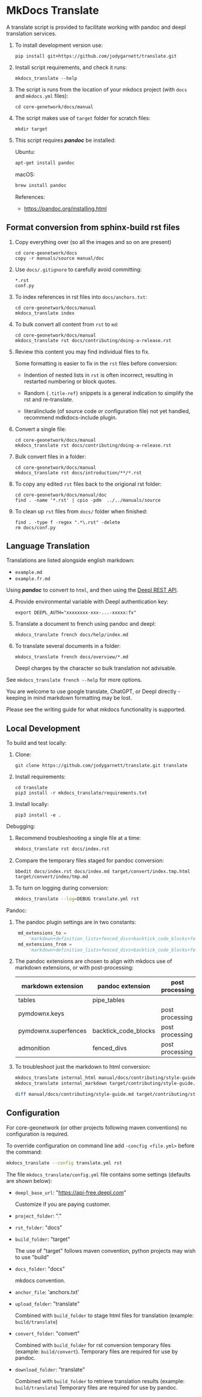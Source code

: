 # MkDocs Translate

A translate script is provided to facilitate working with pandoc and deepl translation services.

1. To install development version use:

   ```
   pip install git+https://github.com/jodygarnett/translate.git
   ```
   
2. Install script requirements, and check it runs:

   ```
   mkdocs_translate --help
   ```

3. The script is runs from the location of your mkdocs project (with `docs` and `mkdocs.yml` files):

   ```
   cd core-genetwork/docs/manual
   ```

3. The script makes use of ``target`` folder for scratch files:

   ```
   mkdir target
   ```

4. This script requires ***pandoc*** be installed:

   Ubuntu:
   ```bash
   apt-get install pandoc
   ```

   macOS:
   ``` bash
   brew install pandoc
   ```

   References:

   * https://pandoc.org/installing.html

## Format conversion from sphinx-build rst files

1. Copy everything over (so all the images and so on are present)
   
   ```
   cd core-geonetwork/docs
   copy -r manuals/source manual/doc
   ```
   
2. Use ``docs/.gitignore`` to carefully avoid committing:
   
   ```
   *.rst
   conf.py
   ```
   
3. To index references in rst files into `docs/anchors.txt`:

   ```
   cd core-geonetwork/docs/manual
   mkdocs_translate index
   ```

4. To bulk convert all content from ``rst`` to ``md``:
   
   ```
   cd core-geonetwork/docs/manual
   mkdocs_translate rst docs/contributing/doing-a-release.rst
   ```
   
5. Review this content you may find individual files to fix.

   Some formatting is easier to fix in the `rst` files before conversion:
   
   * Indention of nested lists in ``rst`` is often incorrect, resulting in restarted numbering or block quotes.
  
   * Random ``{.title-ref}`` snippets is a general indication to simplify the rst and re-translate.

   * literalinclude (of source code or configuration file) not yet handled, recommend mdkdocs-include plugin.

6. Convert a single file:
   
   ```
   cd core-geonetwork/docs/manual
   mkdocs_translate rst docs/contributing/doing-a-release.rst
   ```

7. Bulk convert files in a folder:
   
   ```
   cd core-geonetwork/docs/manual
   mkdocs_translate rst docs/introduction/**/*.rst
   ```

8. To copy any edited `rst` files back to the origional rst folder:

   ```
   cd core-geonetwork/docs/manual/doc
   find . -name '*.rst' | cpio -pdm  ../../manuals/source
   ```

9. To clean up ``rst`` files from `docs/` folder when finished:

   ```
   find . -type f -regex ".*\.rst" -delete
   rm docs/conf.py
   ```

## Language Translation

Translations are listed alongside english markdown:

* `example.md`
* `example.fr.md`

Using ***pandoc*** to convert to `html`, and then using the [Deepl REST API](http://deepl.com).

4. Provide environmental variable with Deepl authentication key:

   ```
   export DEEPL_AUTH="xxxxxxxx-xxx-...-xxxxx:fx"
   ```

5. Translate a document to french using pandoc and deepl:

   ```
   mkdocs_translate french docs/help/index.md
   ```
   
6. To translate several documents in a folder:

   ```
   mkdocs_translate french docs/overview/*.md
   ```
   
   Deepl charges by the character so bulk translation not advisable.

See ``mkdocs_translate french --help`` for more options.

You are welcome to use  google translate, ChatGPT, or Deepl directly - keeping in mind markdown formatting may be lost.

Please see the writing guide for what mkdocs functionality is supported.

## Local Development

To build and test locally:

1. Clone:

   ```
   git clone https://github.com/jodygarnett/translate.git translate
   ```

2. Install requirements:
   ```
   cd translate
   pip3 install -r mkdocs_translate/requirements.txt
   ```

2. Install locally:
   ```
   pip3 install -e .
   ```

Debugging:

1. Recommend troubleshooting a single file at a time:

   ```rst
   mkdocs_translate rst docs/index.rst
   ```
   
2. Compare the temporary files staged for pandoc conversion:

   ```
   bbedit docs/index.rst docs/index.md target/convert/index.tmp.html target/convert/index/tmp.md
   ```
   
3. To turn on logging during conversion:

   ```bash
   mkdocs_translate --log=DEBUG translate.yml rst
   ```

Pandoc:

1. The pandoc plugin settings are in two constants:

   ```python 
    md_extensions_to =
        'markdown+definition_lists+fenced_divs+backtick_code_blocks+fenced_code_attributes-simple_tables+pipe_tables'
    md_extensions_from =
        'markdown+definition_lists+fenced_divs+backtick_code_blocks+fenced_code_attributes+pipe_tables'
   ```

2. The pandoc extensions are chosen to align with mkdocs use of markdown extensions, or with post-processing:

   | markdown extension   | pandoc extension       | post processing |
   |----------------------|------------------------|-----------------|
   | tables               | pipe_tables            |                 |
   | pymdownx.keys        |                        | post processing |
   | pymdownx.superfences | backtick_code_blocks   | post processing | 
   | admonition           | fenced_divs            | post processing |
   
3. To troubleshoot just the markdown to html conversion:
   
   ```bash
   mkdocs_translate internal_html manual/docs/contributing/style-guide.md
   mkdocs_translate internal_markdown target/contributing/style-guide.html

   diff manual/docs/contributing/style-guide.md target/contributing/style-guide.md
   ``` 

## Configuration

For core-geonetwork (or other projects following maven conventions) no configuration is required.

To override configuration on command line add `-concfig <file.yml>` before the command:

```bash
mkdocs_translate --config translate.yml rst
```

The file `mkdocs_translate/config.yml` file contains some settings (defaults are shown below):

* `deepl_base_url`: "https://api-free.deepl.com"
      
   Customize if you are paying customer.
      
* `project_folder`: "."

* `rst_folder`: "docs"

* `build_folder`: "target"
   
   The use of "target" follows maven convention, python projects may wish to use "build"

* `docs_folder`: "docs"
   
   mkdocs convention.
   
* `anchor_file`: 'anchors.txt'
  
* `upload_folder`: "translate"
  
   Combined with ``build_folder`` to stage html files for translation (example:  `build/translate`)
   
* `convert_folder`: "convert"

   Combined with ``build_folder`` for rst conversion temporary files (example:  `build/convert`).
   Temporary files are required for use by pandoc.
   
* `download_folder`: "translate"
   
   Combined with ``build_folder`` to retrieve translation results (example:  `build/translate`)
   Temporary files are required for use by pandoc.
